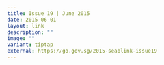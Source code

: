 ```yaml
---
title: Issue 19 | June 2015
date: 2015-06-01
layout: link
description: ""
image: ""
variant: tiptap
external: https://go.gov.sg/2015-seablink-issue19
---
```

